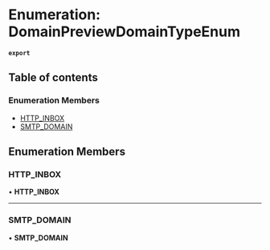 # Enumeration: DomainPreviewDomainTypeEnum

**`export`**

## Table of contents

### Enumeration Members

- [HTTP\_INBOX](DomainPreviewDomainTypeEnum.md#http_inbox)
- [SMTP\_DOMAIN](DomainPreviewDomainTypeEnum.md#smtp_domain)

## Enumeration Members

### <a id="http_inbox" name="http_inbox"></a> HTTP\_INBOX

• **HTTP\_INBOX**

___

### <a id="smtp_domain" name="smtp_domain"></a> SMTP\_DOMAIN

• **SMTP\_DOMAIN**
